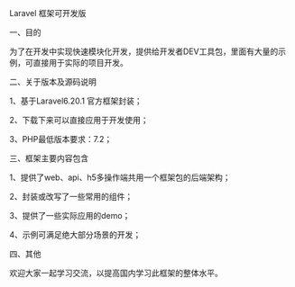 
Laravel 框架可开发版

一、目的

为了在开发中实现快速模块化开发，提供给开发者DEV工具包，里面有大量的示例，可直接用于实际的项目开发。

二、关于版本及源码说明

1、基于Laravel6.20.1 官方框架封装； 

2、下载下来可以直接应用于开发使用； 

3、PHP最低版本要求：7.2； 

三、框架主要内容包含

1、提供了web、api、h5多操作端共用一个框架包的后端架构；

2、封装或改写了一些常用的组件；

3、提供了一些实际应用的demo；

4、示例可满足绝大部分场景的开发；

四、其他

欢迎大家一起学习交流，以提高国内学习此框架的整体水平。
